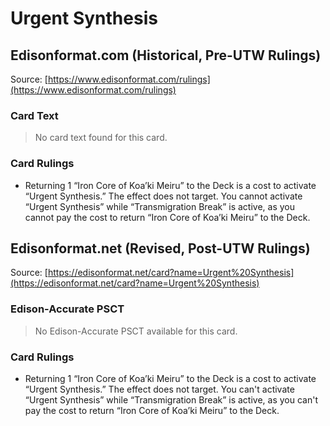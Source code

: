 # Urgent Synthesis

## Edisonformat.com (Historical, Pre-UTW Rulings)

Source: [https://www.edisonformat.com/rulings](https://www.edisonformat.com/rulings)

### Card Text

> No card text found for this card.

### Card Rulings

*   Returning 1 “Iron Core of Koa’ki Meiru” to the Deck is a cost to activate “Urgent Synthesis.” The effect does not target. You cannot activate “Urgent Synthesis” while “Transmigration Break” is active, as you cannot pay the cost to return “Iron Core of Koa’ki Meiru” to the Deck.

## Edisonformat.net (Revised, Post-UTW Rulings)

Source: [https://edisonformat.net/card?name=Urgent%20Synthesis](https://edisonformat.net/card?name=Urgent%20Synthesis)

### Edison-Accurate PSCT

> No Edison-Accurate PSCT available for this card.

### Card Rulings

*   Returning 1 “Iron Core of Koa’ki Meiru” to the Deck is a cost to activate “Urgent Synthesis.” The effect does not target. You can't activate “Urgent Synthesis” while “Transmigration Break” is active, as you can't pay the cost to return “Iron Core of Koa’ki Meiru” to the Deck.
            